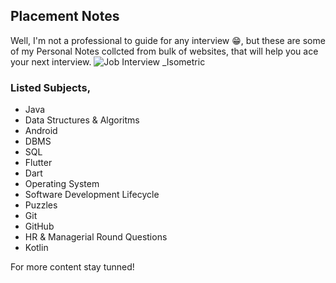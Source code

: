 ## Placement Notes  
Well, I'm not a professional to guide for any interview 😁, but these are some of my Personal Notes collcted from bulk of websites, that will help you ace your next interview. 
![Job Interview _Isometric](https://user-images.githubusercontent.com/36065206/213624058-efd12c3c-6e70-4306-a981-a42a91b8494e.png)

### Listed Subjects,
- Java
- Data Structures & Algoritms
- Android
- DBMS
- SQL
- Flutter
- Dart
- Operating System
- Software Development Lifecycle
- Puzzles
- Git
- GitHub
- HR & Managerial Round Questions
- Kotlin

For more content stay tunned!
